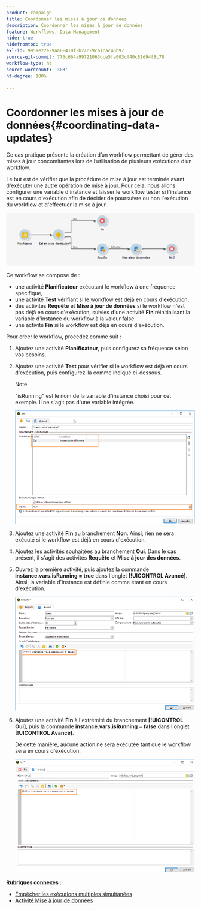 ```yaml
---
product: campaign
title: Coordonner les mises à jour de données
description: Coordonner les mises à jour de données
feature: Workflows, Data Management
hide: true
hidefromtoc: true
exl-id: 9959e22e-9aa0-410f-b22c-9ca1cac46b97
source-git-commit: 776c664a99721063dce5fa003cf40c81d94f8c78
workflow-type: ht
source-wordcount: '303'
ht-degree: 100%

---
```


# Coordonner les mises à jour de données{#coordinating-data-updates}



Ce cas pratique présente la création d’un workflow permettant de gérer des mises à jour concomitantes lors de l’utilisation de plusieurs exécutions d’un workflow.

Le but est de vérifier que la procédure de mise à jour est terminée avant d&#39;exécuter une autre opération de mise à jour. Pour cela, nous allons configurer une variable d&#39;instance et laisser le workflow tester si l&#39;instance est en cours d&#39;exécution afin de décider de poursuivre ou non l&#39;exécution du workflow et d&#39;effectuer la mise à jour.

![](assets/uc_dataupdate_wkf.png)

Ce workflow se compose de :

* une activité **Planificateur** exécutant le workflow à une fréquence spécifique,
* une activité **Test** vérifiant si le workflow est déjà en cours d&#39;exécution,
* des activités **Requête** et **Mise à jour de données** si le workflow n&#39;est pas déjà en cours d&#39;exécution, suivies d&#39;une activité **Fin** réinitialisant la variable d&#39;instance du workflow à la valeur false.
* une activité **Fin** si le workflow est déjà en cours d&#39;exécution.

Pour créer le workflow, procédez comme suit :

1. Ajoutez une activité **Planificateur**, puis configurez sa fréquence selon vos besoins.
1. Ajoutez une activité **Test** pour vérifier si le workflow est déjà en cours d&#39;exécution, puis configurez-la comme indiqué ci-dessous.

   >[!NOTE]
   >
   >&quot;isRunning&quot; est le nom de la variable d&#39;instance choisi pour cet exemple. Il ne s&#39;agit pas d&#39;une variable intégrée.

   ![](assets/uc_dataupdate_test.png)

1. Ajoutez une activité **Fin** au branchement **Non**. Ainsi, rien ne sera exécuté si le workflow est déjà en cours d&#39;exécution.
1. Ajoutez les activités souhaitées au branchement **Oui**. Dans le cas présent, il s&#39;agit des activités **Requête** et **Mise à jour des données**.
1. Ouvrez la première activité, puis ajoutez la commande **instance.vars.isRunning = true** dans l&#39;onglet **[!UICONTROL Avancé]**. Ainsi, la variable d&#39;instance est définie comme étant en cours d&#39;exécution.

   ![](assets/uc_dataupdate_query.png)

1. Ajoutez une activité **Fin** à l&#39;extrémité du branchement **[!UICONTROL Oui]**, puis la commande **instance.vars.isRunning = false** dans l&#39;onglet **[!UICONTROL Avancé]**.

   De cette manière, aucune action ne sera exécutée tant que le workflow sera en cours d&#39;exécution.

   ![](assets/uc_dataupdate_end.png)

**Rubriques connexes :**

* [Empêcher les exécutions multiples simultanées](monitoring-workflow-execution.md#preventing-simultaneous-multiple-executions)
* [Activité Mise à jour de données](update-data.md)
